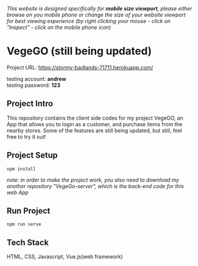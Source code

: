 *This website is designed specifically for **mobile size viewport**, please either browse on you mobile phone or change the size of your website viewport for best viewing experience (by right clicking your mouse - click on "Inspect" - click on the mobile phone icon)*

# VegeGO (still being updated)

Project URL: https://stormy-badlands-71711.herokuapp.com/

testing account: **andrew**\
testing password: **123**

## Project Intro

This repository contains the client side codes for my project VegeGO, an App that allows you to login as a customer, and purchase items from the nearby stores. Some of the features are still being updated, but still, feel free to try it out!

## Project Setup
```
npm install
```
*note: in order to make the project work, you also need to download my another repository "VegeGo-server", which is the back-end code for this web App*
## Run Project
```
npm run serve
```

## Tech Stack
HTML, CSS, Javascript, Vue.js(web framework)
